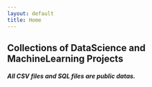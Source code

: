 ```yaml
---
layout: default
title: Home
---
```

<article>
	<h1>Collections of DataScience and MachineLearning Projects</h1>
	<h5>All CSV files and SQL files are public datas.</h5>
</article>

